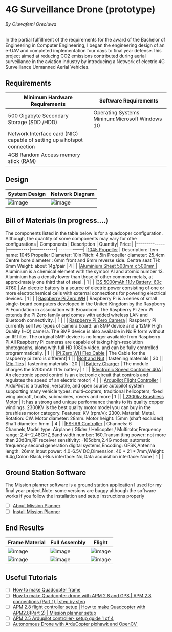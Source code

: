 # 4G Surveillance Drone (prototype)
###### By Oluwafemi Oreoluwa
In the partial fulfillment of the requirements for the award of the Bachelor of Engineering in Computer Engineering, I began the engineering design of an e-UAV and completed implementation four days to final year defense.This project aimed at reducing CO2 emissions contributed during aerial surveillance in the aviation industry by introducing a Network of electric 4G Surveillance Unmanned Aerial Vehicles.


## Requirements

| Minimum Hardware Requirements    | Software Requirements |
|-----------|------------|
|	500 Gigabyte Secondary Storage (SDD /HDD)|  Operating Systems Mininum:Microsoft Windows 10 |
| Network Interface card (NIC) capable of setting up a hotspot connection |   |
| 4GB Random Access memory stick (RAM)   | 


## Design 
| System Design |  Network Diagram | 
|--------------|-----------|
| ![image](https://user-images.githubusercontent.com/75027292/186240077-b275ccb4-2f3e-41ff-a0a3-b5ef013c380b.png) |![image](https://user-images.githubusercontent.com/75027292/186240302-cc7d08a3-3ad2-48c3-a4b1-305490a04321.png) |

## Bill of Materials (In progress....) 
The components listed in the table below is for a quadcoper configuration. Although, the quantity of some components may vary for othe configurations 
| Components       | Description   | Quantity|  Price |
|--------------|-----------|------------| ------------|
|[1045 Propeller](https://binged.it/3Bm6YIN) | Description: Item name: 1045 Propeller Diameter: 10in Pitch: 4.5in Propeller diameter: 25.4cm Centre bore diameter : 6mm front and 9mm reverse side. Centre seat TH: 6mm Weight: about 14g/pair |  4 | |
|[Aluminium Sheet 500mm x 500mm ](https://binged.it/3QfUJ4k) | Aluminium is a chemical element with the symbol Al and atomic number 13. Aluminium has a density lower than those of other common metals, at approximately one third that of steel.  |  1 | |
|[3S 5000mAh 11.1v Battery. 60c XT60 ](https://binged.it/3AJzNxb)  | An electric battery is a source of electric power consisting of one or more electrochemical cells with external connections for powering electrical devices.  |   1 |  |
| [Raspberry Pi Zero WH](https://binged.it/3q7gxov) | Raspberry Pi is a series of small single-board computers developed in the United Kingdom by the Raspberry Pi Foundation in association with Broadcom. The Raspberry Pi Zero W extends the Pi Zero family and comes with added wireless LAN and Bluetooth connectivity. | 1  |  |
| [Raspberry Pi Zero Camera](https://binged.it/3KS7lOk)  | Raspberry Pi currently sell two types of camera board: an 8MP device and a 12MP High Quality (HQ) camera. The 8MP device is also available in NoIR form without an IR filter. The original 5MP device is no longer available from Raspberry Pi.All Raspberry Pi cameras are capable of taking high-resolution photographs, along with full HD 1080p video, and can be fully controlled programmatically. |   1 |  |
|[Pi Zero WH Flex Cable](https://binged.it/3cLv2Lu) | The Cable for the raspberry pi zero is different|   1 |  |
|[Bolt and Nut](https://binged.it/3D4u3k6) | fastening materials |  30 |  |
|[Zip Ties](https://binged.it/3AKdaZj)  | fastening materials |  20 |   |
|[Battery Charger](https://binged.it/3wU4ZZu)  | The module charges the 5200mAh 11.1v battery  | 1  |  |
|[Electronic Speed Controller 40A](https://bit.ly/oreesc)   | An electronic speed control is an electronic circuit that controls and regulates the speed of an electric motor| 4 |  |
|[Ardupilot Flight Controller](https://binged.it/3q9LS9Z) | ArduPilot is a trusted, versatile, and open source autopilot system supporting many vehicle types: multi-copters, traditional helicopters, fixed wing aircraft, boats, submarines, rovers and more  | 1  |   |
|[ 2300kv Brushless Motor](https://binged.it/3ATJXLQ) | It has a strong and unique performance thanks to its quality copper windings. 2300KV is the best quality motor model you can buy in the brushless motor category. Features: KV (rpm/v): 2300. Material: Metal. Rotation: CW. Motor diameter: 28mm. Motor height: 15mm (shaft excluded) Shaft diameter: 5mm. | 4  |   |
|[FS-IA6 Controller](https://binged.it/3eovbVL) | Channels: 6 Channels,Model type: Airplane / Glider / Helicopter / Multirotor,Frequency range: 2.4--2.48GHZ,Band width number: 160,Transmitting power: not more than 20dBm,RF receiver sensitivity: -105dbm,2.4G modes: automatic frequency second generation digital systems,Encoding: GFSK,Antenna length: 26mm,Input power: 4.0-6.5V DC,Dimension: 40 * 21 * 7mm,Weight: 6.4g,Color: Black,i-Bus interface: No,Data acquisition interface: None | 1  |  |


## Ground Station Software
The Mission planner software is a ground station application I used for my final year project.Note: some versions are buggy although the software works if you follow the installation and setup instructions properly

- [ ] [About Mission Planner](https://ardupilot.org/planner/docs/mission-planner-overview.html)  
- [ ] [Install Mission Planner](https://ardupilot.org/planner/docs/mission-planner-installation.html)  

## End Results 
| Frame Material  | Full Assembly  | Flight |
|--------------|-----------|------------|
| ![image](https://user-images.githubusercontent.com/75027292/186236744-8c30b7e8-f129-4f69-8ac2-61a19b94e8e3.png)|  ![image](https://user-images.githubusercontent.com/75027292/186237465-8e3c2c9b-1934-495d-a1f7-fc9e90147f48.png) | ![image](https://user-images.githubusercontent.com/75027292/186239196-a33fff34-c9ae-4228-909a-4655c8b2fd27.png)|
|![image](https://user-images.githubusercontent.com/75027292/186236875-5cd0b15d-be1e-4f40-8713-ed92fbd48646.png) | ![image](https://user-images.githubusercontent.com/75027292/186237381-5bd7bc6a-ad53-40de-bc78-2130f1bb2b81.png)|![image](https://user-images.githubusercontent.com/75027292/186239565-ac8e6164-e1e8-4640-a357-9d2af41c9338.png)|

## Useful Tutorials
- [ ] [How to make Quadcopter frame]( https://www.youtube.com/watch?v=H6jjlcwGJwY&list=PL4B0LEKY-jrR5_988bfV39yGzMQSas-v4)  
- [ ] [How to make Quadcopter drone with APM 2.8 and GPS | APM 2.8 connections (Part 1) | step by step](https://youtu.be/UW1-gSySgxg)  
- [ ] [APM 2.8 flight controller setup | How to make Quadcopter with APM2.8(Part 2) | Mission planner setup](https://www.youtube.com/watch?v=S7VZ796W8VA)  
- [ ] [APM 2.5 Ardupilot controller- setup guide 1 of 4](https://www.youtube.com/watch?v=QAFdHnoae0s)  
- [ ] [Autonomous Drone with ArduCopter pixhawk and OpenCV.](https://youtu.be/Nrzs3dQ9exw)  
